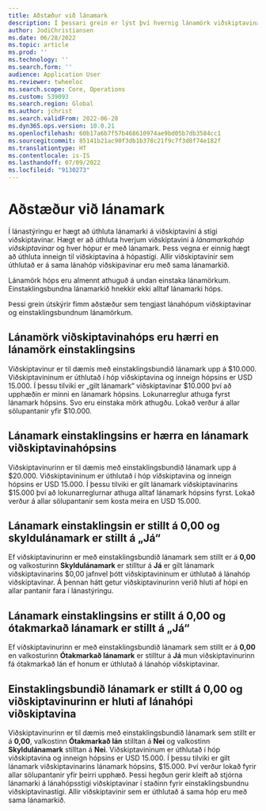 ```yaml
---
title: Aðstæður við lánamark
description: Í þessari grein er lýst því hvernig lánamörk viðskiptavinar eru athuguð þegar viðskiptavinur tilheyrir lánamörkuðum viðskiptavinar.
author: JodiChristiansen
ms.date: 06/28/2022
ms.topic: article
ms.prod: ''
ms.technology: ''
ms.search.form: ''
audience: Application User
ms.reviewer: twheeloc
ms.search.scope: Core, Operations
ms.custom: 539093
ms.search.region: Global
ms.author: jchrist
ms.search.validFrom: 2022-06-28
ms.dyn365.ops.version: 10.0.21
ms.openlocfilehash: 60b17a6b7f57b468610974ae9bd05b7db3584cc1
ms.sourcegitcommit: 85141b21ac90f3db1b378c21f9c7f3d8f74e182f
ms.translationtype: HT
ms.contentlocale: is-IS
ms.lasthandoff: 07/09/2022
ms.locfileid: "9130273"
---
```

# <a name="credit-limit-scenarios"></a>Aðstæður við lánamark

Í lánastýringu er hægt að úthluta lánamarki á viðskiptavini á stigi viðskiptavinar. Hægt er að úthluta hverjum viðskiptavini á *lánamarkahóp viðskiptavinar* og hver hópur er með lánamark. Þess vegna er einnig hægt að úthluta inneign til viðskiptavina á hópastigi. Allir viðskiptavinir sem úthlutað er á sama lánahóp viðskipavinar eru með sama lánamarkið.

Lánamörk hóps eru almennt athuguð á undan einstaka lánamörkum. Einstaklingsbundna lánamarkið hnekkir ekki alltaf lánamarki hóps.

Þessi grein útskýrir fimm aðstæður sem tengjast lánahópum viðskiptavinar og einstaklingsbundnum lánamörkum.

## <a name="the-customer-group-credit-limit-is-more-than-the-individual-credit-limit"></a>Lánamörk viðskiptavinahóps eru hærri en lánamörk einstaklingsins

Viðskiptavinur er til dæmis með einstaklingsbundið lánamark upp á $10.000. Viðskiptavininum er úthlutað í hóp viðskiptavina og inneign hópsins er USD 15.000. Í þessu tilviki er „gilt lánamark“ viðskiptavinar $10.000 því að upphæðin er minni en lánamark hópsins. Lokunarreglur athuga fyrst lánamark hópsins. Svo eru einstaka mörk athugðu. Lokað verður á allar sölupantanir yfir $10.000.

## <a name="the-individual-credit-limit-is-more-than-the-customer-group-credit-limit"></a>Lánamark einstaklingsins er hærra en lánamark viðskiptavinahópsins

Viðskiptavinurinn er til dæmis með einstaklingsbundið lánamark upp á $20.000. Viðskiptavininum er úthlutað í hóp viðskiptavina og inneign hópsins er USD 15.000. Í þessu tilviki er gilt lánamark viðskiptavinarins $15.000 því að lokunarreglurnar athuga alltaf lánamark hópsins fyrst. Lokað verður á allar sölupantanir sem kosta meira en USD 15.000.

## <a name="the-individual-credit-limit-is-set-to-000-and-mandatory-credit-limit-is-set-to-yes"></a>Lánamark einstaklingsin er stillt á 0,00 og skyldulánamark er stillt á „Já“

Ef viðskiptavinurinn er með einstaklingsbundið lánamark sem stillt er á **0,00** og valkosturinn **Skyldulánamark** er stilltur á **Já** er gilt lánamark viðskiptavinarins $0,00 jafnvel þótt viðskiptavininum er úthlutað á lánahóp viðskiptavinar. Á þennan hátt getur viðskiptavinurinn verið hluti af hópi en allar pantanir fara í lánastýringu.

## <a name="the-individual-credit-limit-is-set-to-000-and-unlimited-credit-limit-is-set-to-yes"></a>Lánamark einstaklingsins er stillt á 0,00 og ótakmarkað lánamark er stillt á „Já“

Ef viðskiptavinurinn er með einstaklingsbundið lánamark sem stillt er á **0,00** en valkosturinn **Ótakmarkað lánamark** er stilltur á **Já** mun viðskiptavinurinn fá ótakmarkað lán ef honum er úthlutað á lánahóp viðskiptavinar.

## <a name="the-individual-credit-limit-is-set-to-000-and-the-customer-is-part-of-a-customer-credit-group"></a>Einstaklingsbundið lánamark er stillt á 0,00 og viðskiptavinurinn er hluti af lánahópi viðskiptavina

Viðskiptavinurinn er til dæmis með einstaklingsbundið lánamark sem stillt er á **0,00**, valkostinn **Ótakmarkað lán** stilltan á **Nei** og valkostinn **Skyldulánamark** stilltan á **Nei**. Viðskiptavininum er úthlutað í hóp viðskiptavina og inneign hópsins er USD 15.000. Í þessu tilviki er gilt lánamark viðskiptavinarins lánamark hópsins, $15.000. Því verður lokað fyrir allar sölupantanir yfir þeirri upphæð. Þessi hegðun gerir kleift að stjórna lánamarki á lánahópsstigi viðskiptavinar í staðinn fyrir einstaklingsbundnu viðskiptavinastigi. Allir viðskiptavinir sem er úthlutað á sama hóp eru með sama lánamarkið.
